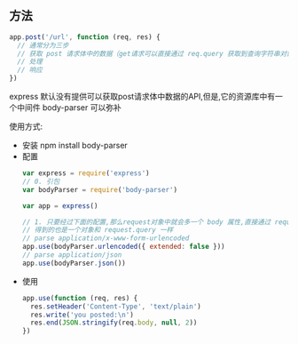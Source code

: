 ## 方法

```javascript
app.post('/url', function (req, res) { 
  // 通常分为三步
  // 获取 post 请求体中的数据（get请求可以直接通过 req.query 获取到查询字符串对象)
  // 处理
  // 响应
})
```

express 默认没有提供可以获取post请求体中数据的API,但是,它的资源库中有一个中间件 body-parser 可以弥补

使用方式:

- 安装 npm install body-parser
- 配置
  ```javascript
  var express = require('express')
  // 0. 引包
  var bodyParser = require('body-parser')

  var app = express()

  // 1. 只要经过下面的配置,那么request对象中就会多一个 body 属性,直接通过 request.body 获取数据
  // 得到的也是一个对象和 request.query 一样
  // parse application/x-www-form-urlencoded
  app.use(bodyParser.urlencoded({ extended: false }))
  // parse application/json
  app.use(bodyParser.json())
  ```
- 使用
  ```javascript
  app.use(function (req, res) {
    res.setHeader('Content-Type', 'text/plain')
    res.write('you posted:\n')
    res.end(JSON.stringify(req.body, null, 2))
  })
  ```

